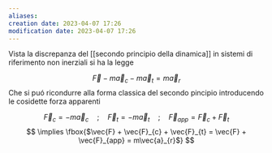 ```yaml
---
aliases: 
creation date: 2023-04-07 17:26
modification date: 2023-04-07 17:26
---
```

Vista la discrepanza del [[secondo principio della dinamica]] in sistemi di riferimento non inerziali si ha la legge

$$ \vec{F} - m\vec{a}_{c} - m\vec{a}_{t} = m\vec{a}_{r}$$
Che si puó ricondurre alla forma classica del secondo pincipio introducendo le cosidette forza apparenti

$$\vec{F}_{c} = -m\vec{a}_{c}\quad;\quad \vec{F}_{t} = -m\vec{a}_{t}\quad ;\quad \vec{F}_{app} = \vec{F}_{c} + \vec{F}_{t}$$
$$ \implies \fbox{$\vec{F} + \vec{F}_{c} + \vec{F}_{t} = \vec{F} + \vec{F}_{app} = m\vec{a}_{r}$} $$
